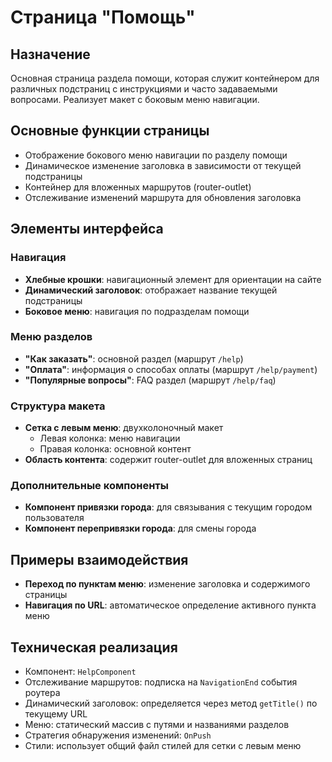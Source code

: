 # Страница "Помощь"

## Назначение
Основная страница раздела помощи, которая служит контейнером для различных подстраниц с инструкциями и часто задаваемыми вопросами. Реализует макет с боковым меню навигации.

## Основные функции страницы
- Отображение бокового меню навигации по разделу помощи
- Динамическое изменение заголовка в зависимости от текущей подстраницы
- Контейнер для вложенных маршрутов (router-outlet)
- Отслеживание изменений маршрута для обновления заголовка

## Элементы интерфейса

### Навигация
- **Хлебные крошки**: навигационный элемент для ориентации на сайте
- **Динамический заголовок**: отображает название текущей подстраницы
- **Боковое меню**: навигация по подразделам помощи

### Меню разделов
- **"Как заказать"**: основной раздел (маршрут `/help`)
- **"Оплата"**: информация о способах оплаты (маршрут `/help/payment`)
- **"Популярные вопросы"**: FAQ раздел (маршрут `/help/faq`)

### Структура макета
- **Сетка с левым меню**: двухколоночный макет
  - Левая колонка: меню навигации
  - Правая колонка: основной контент
- **Область контента**: содержит router-outlet для вложенных страниц

### Дополнительные компоненты
- **Компонент привязки города**: для связывания с текущим городом пользователя
- **Компонент перепривязки города**: для смены города

## Примеры взаимодействия
- **Переход по пунктам меню**: изменение заголовка и содержимого страницы
- **Навигация по URL**: автоматическое определение активного пункта меню

## Техническая реализация
- Компонент: `HelpComponent`
- Отслеживание маршрутов: подписка на `NavigationEnd` события роутера
- Динамический заголовок: определяется через метод `getTitle()` по текущему URL
- Меню: статический массив с путями и названиями разделов
- Стратегия обнаружения изменений: `OnPush`
- Стили: использует общий файл стилей для сетки с левым меню
